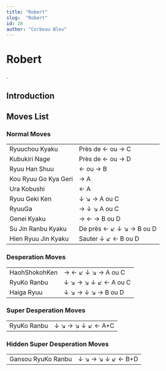 ```yaml
---
title: "Robert"
slug:  "Robert"
id: 28
author: "Corbeau Bleu"
---
```


# Robert

.

## Introduction

## Moves List

### Normal Moves

|                      |                          |
|----------------------|--------------------------|
| Ryuuchou Kyaku       | Près de ← ou → C         |
| Kubukiri Nage        | Près de ← ou → D         |
| Ryuu Han Shuu        | ← ou → B                 |
| Kou Ryuu Go Kya Geri | → A                      |
| Ura Kobushi          | ← A                      |
| Ryuu Geki Ken        | ↓ ↘ → A ou C             |
| RyuuGa               | → ↓ ↘ A ou C             |
| Genei Kyaku          | → ← → B ou D             |
| Su Jin Ranbu Kyaku   | De près ← ↙ ↓ ↘ → B ou D |
| Hien Ryuu Jin Kyaku  | Sauter ↓ ↙ ← B ou D      |

### Desperation Moves

|               |                      |
|---------------|----------------------|
| HaohShokohKen | → ← ↙ ↓ ↘ → A ou C   |
| RyuKo Ranbu   | ↓ ↘ → ↘ ↓ ↙ ← A ou C |
| Haiga Ryuu    | ↓ ↘ → ↓ ↘ → B ou D   |

### Super Desperation Moves

|             |                   |
|-------------|-------------------|
| RyuKo Ranbu | ↓ ↘ → ↘ ↓ ↙ ← A+C |

### Hidden Super Desperation Moves

|                    |                   |
|--------------------|-------------------|
| Gansou RyuKo Ranbu | ↓ ↘ → ↘ ↓ ↙ ← B+D |
